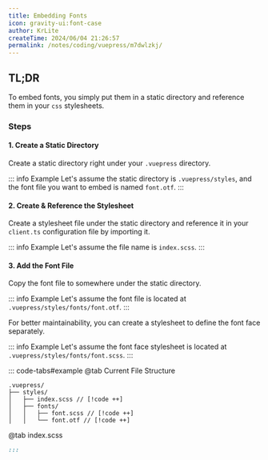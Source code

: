 ```yaml
---
title: Embedding Fonts
icon: gravity-ui:font-case
author: KrLite
createTime: 2024/06/04 21:26:57
permalink: /notes/coding/vuepress/m7dwlzkj/
---
```


## TL;DR

To embed fonts, you simply put them in a static directory and reference them in your `css` stylesheets.

### Steps

#### 1. Create a Static Directory

Create a static directory right under your `.vuepress` directory.

::: info Example
Let's assume the static directory is `.vuepress/styles`, and the font file you want to embed is named `font.otf`.
:::

#### 2. Create & Reference the Stylesheet

Create a stylesheet file under the static directory and reference it in your `client.ts` configuration file by importing it.

::: info Example
Let's assume the file name is `index.scss`.
:::

#### 3. Add the Font File

Copy the font file to somewhere under the static directory.

::: info Example
Let's assume the font file is located at `.vuepress/styles/fonts/font.otf`.
:::

For better maintainability, you can create a stylesheet to define the font face separately.

::: info Example
Let's assume the font face stylesheet is located at `.vuepress/styles/fonts/font.scss`.
:::

::: code-tabs#example
@tab Current File Structure
```:no-line-numbers
.vuepress/
├── styles/
│   ├── index.scss // [!code ++]
│   ├── fonts/
│   │   ├── font.scss // [!code ++]
│   │   └── font.otf // [!code ++]
```

@tab index.scss
```scss
:::
